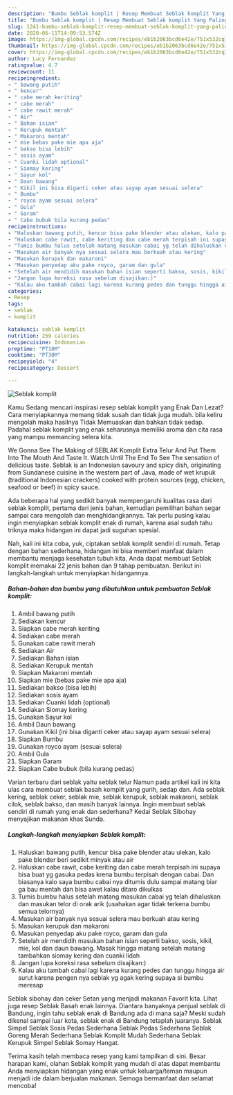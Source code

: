 ```yaml
---
description: "Bumbu Seblak komplit | Resep Membuat Seblak komplit Yang Paling Enak"
title: "Bumbu Seblak komplit | Resep Membuat Seblak komplit Yang Paling Enak"
slug: 1241-bumbu-seblak-komplit-resep-membuat-seblak-komplit-yang-paling-enak
date: 2020-06-11T14:09:53.574Z
image: https://img-global.cpcdn.com/recipes/eb1b2063bcd6e42e/751x532cq70/seblak-komplit-foto-resep-utama.jpg
thumbnail: https://img-global.cpcdn.com/recipes/eb1b2063bcd6e42e/751x532cq70/seblak-komplit-foto-resep-utama.jpg
cover: https://img-global.cpcdn.com/recipes/eb1b2063bcd6e42e/751x532cq70/seblak-komplit-foto-resep-utama.jpg
author: Lucy Fernandez
ratingvalue: 4.7
reviewcount: 11
recipeingredient:
- " bawang putih"
- " kencur"
- " cabe merah keriting"
- " cabe merah"
- " cabe rawit merah"
- " Air"
- " Bahan isian"
- " Kerupuk mentah"
- " Makaroni mentah"
- " mie bebas pake mie apa aja"
- " bakso bisa lebih"
- " sosis ayam"
- " Cuanki lidah optional"
- " Siomay kering"
- " Sayur kol"
- " Daun bawang"
- " Kikil ini bisa diganti ceker atau sayap ayam sesuai selera"
- " Bumbu"
- " royco ayam sesuai selera"
- " Gula"
- " Garam"
- " Cabe bubuk bila kurang pedas"
recipeinstructions:
- "Haluskan bawang putih, kencur bisa pake blender atau ulekan, kalo pake blender beri sedikit minyak atau air"
- "Haluskan cabe rawit, cabe keriting dan cabe merah terpisah ini supaya bisa buat yg gasuka pedas krena bumbu terpisah dengan cabai. Dan biasanya kalo saya bumbu cabai nya ditumis dulu sampai matang biar ga bau mentah dan bisa awet kalau ditaro dikulkas"
- "Tumis bumbu halus setelah matang masukan cabai yg telah dihaluskan dan masukan telor di orak arik (usahakan agar tidak terkena bumbu semua telornya)"
- "Masukan air banyak nya sesuai selera mau berkuah atau kering"
- "Masukan kerupuk dan makaroni"
- "Masukan penyedap aku pake royco, garam dan gula"
- "Setelah air mendidih masukan bahan isian seperti bakso, sosis, kikil, mie, kol dan daun bawang. Masak hingga matang setelah matang tambahkan siomay kering dan cuanki lidah"
- "Jangan lupa koreksi rasa sebelum disajikan:)"
- "Kalau aku tambah cabai lagi karena kurang pedes dan tunggu hingga air surut karena pengen nya seblak yg agak kering supaya si bumbu meresap"
categories:
- Resep
tags:
- seblak
- komplit

katakunci: seblak komplit 
nutrition: 259 calories
recipecuisine: Indonesian
preptime: "PT18M"
cooktime: "PT30M"
recipeyield: "4"
recipecategory: Dessert

---
```



![Seblak komplit](https://img-global.cpcdn.com/recipes/eb1b2063bcd6e42e/751x532cq70/seblak-komplit-foto-resep-utama.jpg)

Kamu Sedang mencari inspirasi resep seblak komplit yang Enak Dan Lezat? Cara menyiapkannya memang tidak susah dan tidak juga mudah. bila keliru mengolah maka hasilnya Tidak Memuaskan dan bahkan tidak sedap. Padahal seblak komplit yang enak seharusnya memiliki aroma dan cita rasa yang mampu memancing selera kita.

We Gonna See The Making of SEBLAK Komplit Extra Telur And Put Them Into The Mouth And Taste It. Watch Until The End To See The sensation of delicious taste. Seblak is an Indonesian savoury and spicy dish, originating from Sundanese cuisine in the western part of Java, made of wet krupuk (traditional Indonesian crackers) cooked with protein sources (egg, chicken, seafood or beef) in spicy sauce.

Ada beberapa hal yang sedikit banyak mempengaruhi kualitas rasa dari seblak komplit, pertama dari jenis bahan, kemudian pemilihan bahan segar sampai cara mengolah dan menghidangkannya. Tak perlu pusing kalau ingin menyiapkan seblak komplit enak di rumah, karena asal sudah tahu triknya maka hidangan ini dapat jadi suguhan spesial.


Nah, kali ini kita coba, yuk, ciptakan seblak komplit sendiri di rumah. Tetap dengan bahan sederhana, hidangan ini bisa memberi manfaat dalam membantu menjaga kesehatan tubuh kita. Anda dapat membuat Seblak komplit memakai 22 jenis bahan dan 9 tahap pembuatan. Berikut ini langkah-langkah untuk menyiapkan hidangannya.

<!--inarticleads1-->

##### Bahan-bahan dan bumbu yang dibutuhkan untuk pembuatan Seblak komplit:

1. Ambil  bawang putih
1. Sediakan  kencur
1. Siapkan  cabe merah keriting
1. Sediakan  cabe merah
1. Gunakan  cabe rawit merah
1. Sediakan  Air
1. Sediakan  Bahan isian
1. Sediakan  Kerupuk mentah
1. Siapkan  Makaroni mentah
1. Siapkan  mie (bebas pake mie apa aja)
1. Sediakan  bakso (bisa lebih)
1. Sediakan  sosis ayam
1. Sediakan  Cuanki lidah (optional)
1. Sediakan  Siomay kering
1. Gunakan  Sayur kol
1. Ambil  Daun bawang
1. Gunakan  Kikil (ini bisa diganti ceker atau sayap ayam sesuai selera)
1. Siapkan  Bumbu
1. Gunakan  royco ayam (sesuai selera)
1. Ambil  Gula
1. Siapkan  Garam
1. Siapkan  Cabe bubuk (bila kurang pedas)


Varian terbaru dari seblak yaitu seblak telur Namun pada artikel kali ini kita ulas cara membuat seblak basah komplit yang gurih, sedap dan. Ada seblak kering, seblak ceker, seblak mie, seblak kerupuk, seblak makaroni, seblak cilok, seblak bakso, dan masih banyak lainnya. Ingin membuat seblak sendiri di rumah yang enak dan sederhana? Kedai Seblak Sibohay menyajikan makanan khas Sunda. 

<!--inarticleads2-->

##### Langkah-langkah menyiapkan Seblak komplit:

1. Haluskan bawang putih, kencur bisa pake blender atau ulekan, kalo pake blender beri sedikit minyak atau air
1. Haluskan cabe rawit, cabe keriting dan cabe merah terpisah ini supaya bisa buat yg gasuka pedas krena bumbu terpisah dengan cabai. Dan biasanya kalo saya bumbu cabai nya ditumis dulu sampai matang biar ga bau mentah dan bisa awet kalau ditaro dikulkas
1. Tumis bumbu halus setelah matang masukan cabai yg telah dihaluskan dan masukan telor di orak arik (usahakan agar tidak terkena bumbu semua telornya)
1. Masukan air banyak nya sesuai selera mau berkuah atau kering
1. Masukan kerupuk dan makaroni
1. Masukan penyedap aku pake royco, garam dan gula
1. Setelah air mendidih masukan bahan isian seperti bakso, sosis, kikil, mie, kol dan daun bawang. Masak hingga matang setelah matang tambahkan siomay kering dan cuanki lidah
1. Jangan lupa koreksi rasa sebelum disajikan:)
1. Kalau aku tambah cabai lagi karena kurang pedes dan tunggu hingga air surut karena pengen nya seblak yg agak kering supaya si bumbu meresap


Seblak sibohay dan ceker Setan yang menjadi makanan Favorit kita. Lihat juga resep Seblak Basah enak lainnya. Diantara banyaknya penjual seblak di Bandung, ingin tahu seblak enak di Bandung ada di mana saja? Meski sudah dikenal sampai luar kota, seblak enak di Bandung tetaplah juaranya. Seblak Simpel Seblak Sosis Pedas Sederhana Seblak Pedas Sederhana Seblak Goreng Merah Sederhana Seblak Komplit Mudah Sederhana Seblak Kerupuk Simpel Seblak Somay Hangat. 

Terima kasih telah membaca resep yang kami tampilkan di sini. Besar harapan kami, olahan Seblak komplit yang mudah di atas dapat membantu Anda menyiapkan hidangan yang enak untuk keluarga/teman maupun menjadi ide dalam berjualan makanan. Semoga bermanfaat dan selamat mencoba!
